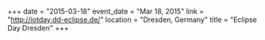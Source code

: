 +++
date = "2015-03-18"
event_date = "Mar 18, 2015"
link = "http://iotday.dd-eclipse.de/"
location = "Dresden, Germany"
title = "Eclipse Day Dresden"
+++

